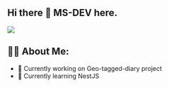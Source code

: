 ## Hi there 👋 MS-DEV here.

![](https://komarev.com/ghpvc/?username=mshuecodev)

## 👨‍💻 About Me:
- 🔭 Currently working on Geo-tagged-diary project
- 🌱 Currently learning NestJS
<!--
**mshuecodev/mshuecodev** is a ✨ _special_ ✨ repository because its `README.md` (this file) appears on your GitHub profile.

Here are some ideas to get you started:

👨‍💻 About Me:
- 🔭 I’m currently working on ...
- 🌱 I’m currently learning ...
- 👯 I’m looking to collaborate on ...
- 🤔 I’m looking for help with ...
- 💬 Ask me about ...
- 📫 How to reach me: ...
- 😄 Pronouns: ...
- ⚡ Fun fact: ...
-->
